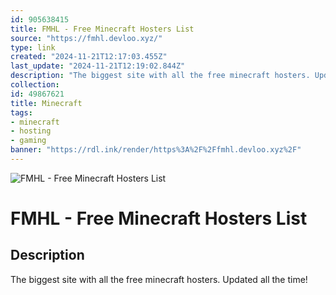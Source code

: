 ```yaml
---
id: 905638415
title: FMHL - Free Minecraft Hosters List
source: "https://fmhl.devloo.xyz/"
type: link
created: "2024-11-21T12:17:03.455Z"
last_update: "2024-11-21T12:19:02.844Z"
description: "The biggest site with all the free minecraft hosters. Updated all the time!"
collection:
id: 49867621
title: Minecraft
tags:
- minecraft
- hosting
- gaming
banner: "https://rdl.ink/render/https%3A%2F%2Ffmhl.devloo.xyz%2F"
---
```


![FMHL - Free Minecraft Hosters List](https://rdl.ink/render/https%3A%2F%2Ffmhl.devloo.xyz%2F)

# FMHL - Free Minecraft Hosters List

## Description
The biggest site with all the free minecraft hosters. Updated all the time!

